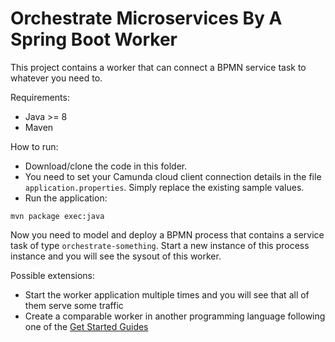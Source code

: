 # Orchestrate Microservices By A Spring Boot Worker

This project contains a worker that can connect a BPMN service task to whatever you need to.

Requirements:

* Java >= 8
* Maven

How to run:

* Download/clone the code in this folder.
* You need to set your Camunda cloud client connection details in the file `application.properties`. Simply replace the existing sample values.
* Run the application:

```
mvn package exec:java
```

Now you need to model and deploy a BPMN process that contains a service task of type `orchestrate-something`. Start a new instance of this process instance and you will see the sysout of this worker.

Possible extensions:

- Start the worker application multiple times and you will see that all of them serve some traffic
- Create a comparable worker in another programming language following one of the [Get Started Guides](https://github.com/camunda-cloud/camunda-cloud-get-started)
